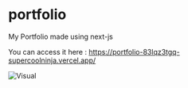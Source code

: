 # portfolio
My Portfolio made using next-js


You can access it here : 
https://portfolio-83lqz3tgq-supercoolninja.vercel.app/

![Visual](https://cdn.discordapp.com/attachments/956144683036332073/1018559763749027950/unknown.png)
